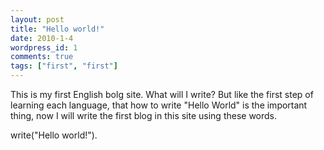 ```yaml
---
layout: post
title: "Hello world!"
date: 2010-1-4
wordpress_id: 1
comments: true
tags: ["first", "first"]
---
```

<meta name="_edit_last" content="1" />
<meta name="views" content="5282" />
This is my first English bolg site. What will I write? But like the first step of learning each language, that how to write "Hello World" is the important thing, now I will write the first blog in this site using these words.

write("Hello world!").
